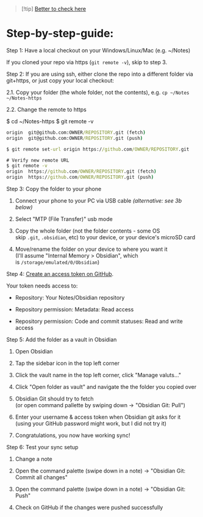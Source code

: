 > [!tip] [Better to check here](https://www.reddit.com/r/ObsidianMD/comments/17odzjb/obsidian_android_syncing_via_github_in_2023/)
# Step-by-step-guide:

Step 1: Have a local checkout on your Windows/Linux/Mac (e.g. ~/Notes)

If you cloned your repo via https (`git remote -v`), skip to step 3.

Step 2: If you are using ssh, either clone the repo into a different folder via git+https, or just copy your local checkout:

2.1. Copy your folder (the whole folder, not the contents), e.g. `cp ~/Notes ~/Notes-https`

2.2. Change the remote to https

$ cd ~/Notes-https
$ git remote -v
```cmd
origin  git@github.com:OWNER/REPOSITORY.git (fetch)
origin  git@github.com:OWNER/REPOSITORY.git (push)

$ git remote set-url origin https://github.com/OWNER/REPOSITORY.git

# Verify new remote URL
$ git remote -v
origin  https://github.com/OWNER/REPOSITORY.git (fetch)
origin  https://github.com/OWNER/REPOSITORY.git (push)
```


Step 3: Copy the folder to your phone

1. Connect your phone to your PC via USB cable _(alternative: see 3b below)_
    
2. Select "MTP (File Transfer)" usb mode
    
3. Copy the whole folder (not the folder contents - some OS skip `.git`, `.obsidian`, etc) to your device, or your device's microSD card
    
4. Move/rename the folder on your device to where you want it  
    (I'll assume "Internal Memory > Obsidian", which is `/storage/emulated/0/Obsidian`)
    

Step 4: [Create an access token on GitHub](https://github.com/settings/tokens?type=beta).

Your token needs access to:

- Repository: Your Notes/Obsidian repository
    
- Repository permission: Metadata: Read access
    
- Repository permission: Code and commit statuses: Read and write access
    

Step 5: Add the folder as a vault in Obsidian

1. Open Obsidian
    
2. Tap the sidebar icon in the top left corner
    
3. Click the vault name in the top left corner, click "Manage valuts..."
    
4. Click "Open folder as vault" and navigate the the folder you copied over
    
5. Obsidian Git should try to fetch  
    (or open command pallette by swiping down -> "Obsidian Git: Pull")
    
6. Enter your username & access token when Obsidian git asks for it  
    (using your GitHub password might work, but I did not try it)
    
7. Congratulations, you now have working sync!
    

Step 6: Test your sync setup

1. Change a note
    
2. Open the command palette (swipe down in a note) -> "Obsidian Git: Commit all changes"
    
3. Open the command palette (swipe down in a note) -> "Obsidian Git: Push"
    
4. Check on GitHub if the changes were pushed successfully